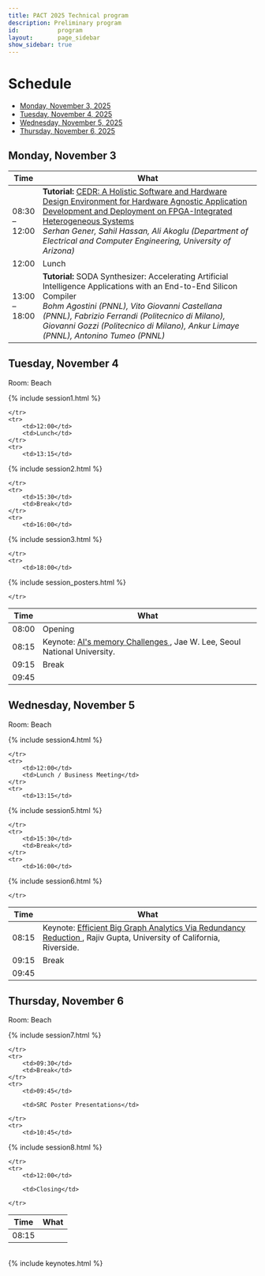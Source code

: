 ```yaml
---
title: PACT 2025 Technical program
description: Preliminary program
id:           program
layout:       page_sidebar
show_sidebar: true
---
```


<!--
 <a href="https://dl.acm.org/doi/proceedings/10.1145/3656019" class="btn btn-info btn-lg px-4">Proceedings</a> <br/>
 -->

# Schedule

* [Monday, November 3, 2025](#wt-day1)
* [Tuesday, November 4, 2025](#conf-day1)
* [Wednesday, November 5, 2025](#conf-day2)
* [Thursday, November 6, 2025](#conf-day3)



## Monday, November 3 <a id="wt-day1"></a>

<table class="table table-striped">
	<thead>
		<th>Time</th>
		<th>What</th>
	</thead>
    <!--
	<tr>
		<td>07:15</td>
		<td><i>Breakfast (provided)</i></td>
	</tr>
    -->
	<tr>
		<td>08:30<br>&ndash;<br>12:00</td>
		<td><b>Tutorial:</b>
          <a href="https://ua-rcl.github.io/projects/cedr/tutorials/pact25.html" target="_blank">
          CEDR: A Holistic Software and Hardware Design Environment for Hardware Agnostic Application Development and Deployment on FPGA-Integrated Heterogeneous Systems
          </a>
          <br>
          <i>Serhan Gener, Sahil Hassan, Ali Akoglu (Department of Electrical and Computer Engineering, University of Arizona)</i>
        </td>
	</tr>
	<tr>
		<td>12:00</td>
		<td>Lunch</td>
	</tr>
	<tr>
		<td>13:00<br>&ndash;<br>18:00</td>
		<td><b>Tutorial:</b>
          <!--
          <a href="TODO" target="_blank">
          -->
          SODA Synthesizer: Accelerating Artificial Intelligence Applications with an End-to-End Silicon Compiler
          <!--
          </a>
          -->
          <br>
          <i>Bohm Agostini (PNNL), Vito Giovanni Castellana (PNNL), Fabrizio Ferrandi (Politecnico di Milano), Giovanni Gozzi (Politecnico di Milano), Ankur Limaye (PNNL), Antonino Tumeo (PNNL)</i>
        </td>
	</tr>
</table>



## Tuesday, November 4 <a id="conf-day1"></a>

<p>Room: Beach</p>

<table class="table table-striped">
	<thead>
		<th>Time</th>
		<th>What</th>
	</thead>
    <!--
	<tr>
		<td>07:30</td>
		<td><i>Breakfast (provided)</i></td>
	</tr>
    -->
	<tr>
		<td>08:00</td>
		<td>Opening</td>
	</tr>
	<tr>
		<td>08:15</td>
		<td>
          Keynote: 
          <a href="#keynote1">
          AI's memory Challenges
          </a>, 
          Jae W. Lee, Seoul National University.
        </td>
	</tr>
	<tr>
		<td>09:15</td>
		<td>Break</td>
	</tr>
	<tr>
		<td>09:45</td>

{% include session1.html %}

	</tr>
	<tr>
		<td>12:00</td>
		<td>Lunch</td>
	</tr>
	<tr>
		<td>13:15</td>

{% include session2.html %}

	</tr>
	<tr>
		<td>15:30</td>
		<td>Break</td>
	</tr>
	<tr>
		<td>16:00</td>

{% include session3.html %}

	</tr>
	<tr>
		<td>18:00</td>

{% include session_posters.html %}

	</tr>
</table>



## Wednesday, November 5 <a id="conf-day2"></a>

<p>Room: Beach</p>

<table class="table table-striped">
	<thead>
		<th>Time</th>
		<th>What</th>
	</thead>
    <!--
	<tr>
		<td>07:30</td>
		<td><i>Breakfast (provided)</i></td>
	</tr>
    -->
	<tr>
		<td>08:15</td>
		<td>
          Keynote: 
          <a href="#keynote2">
          Efficient Big Graph Analytics Via Redundancy Reduction
          </a>, 
          Rajiv Gupta, University of California, Riverside.
        </td>
	</tr>
	<tr>
		<td>09:15</td>
		<td>Break</td>
	</tr>
	<tr>
		<td>09:45</td>

{% include session4.html %}

	</tr>
	<tr>
		<td>12:00</td>
		<td>Lunch / Business Meeting</td>
	</tr>
	<tr>
		<td>13:15</td>

{% include session5.html %}

	</tr>
	<tr>
		<td>15:30</td>
		<td>Break</td>
	</tr>
	<tr>
		<td>16:00</td>

{% include session6.html %}

	</tr>
</table>



## Thursday, November 6 <a id="conf-day3"></a>

<p>Room: Beach</p>

<table class="table table-striped">
	<thead>
		<th>Time</th>
		<th>What</th>
	</thead>
    <!--
	<tr>
		<td>07:30</td>
		<td><i>Breakfast (provided)</i></td>
	</tr>
    -->
	<tr>
		<td>08:15</td>

{% include session7.html %}

	</tr>
	<tr>
		<td>09:30</td>
		<td>Break</td>
	</tr>
	<tr>
		<td>09:45</td>

		<td>SRC Poster Presentations</td>

	</tr>
    <tr>
		<td>10:45</td>

{% include session8.html %}

	</tr>
	<tr>
		<td>12:00</td>

		<td>Closing</td>

	</tr>
</table>

<br>
{% include keynotes.html %}

